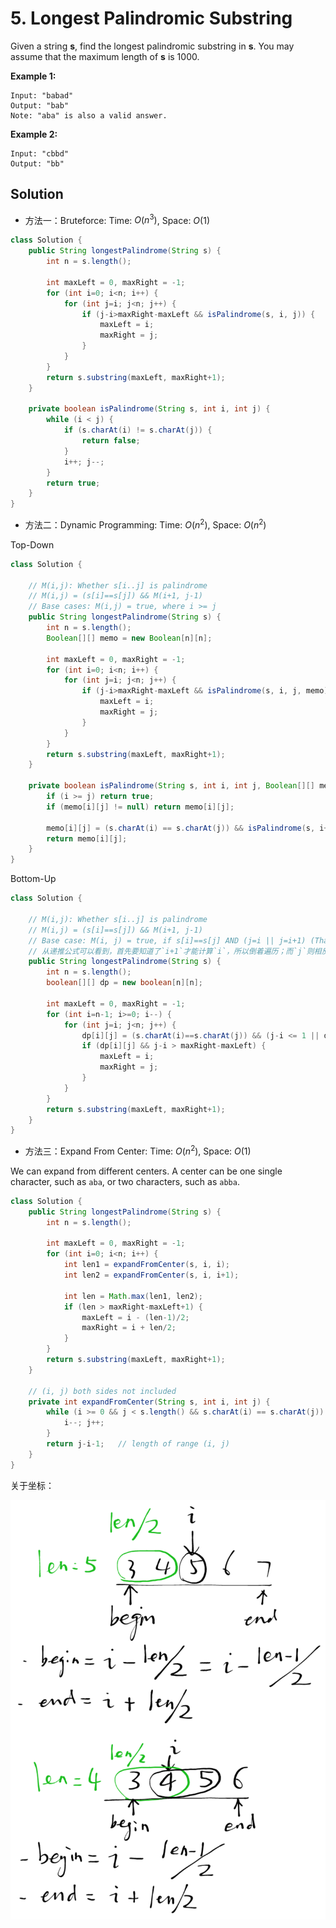 # 5. Longest Palindromic Substring

Given a string **s**, find the longest palindromic substring in **s**. You may assume that the maximum length of **s** is 1000.

**Example 1:**

```
Input: "babad"
Output: "bab"
Note: "aba" is also a valid answer.
```

**Example 2:**

```
Input: "cbbd"
Output: "bb"
```

## Solution

- 方法一：Bruteforce: Time: $O(n^3)$, Space: $O(1)$ 

```java
class Solution {
    public String longestPalindrome(String s) {
        int n = s.length();
        
        int maxLeft = 0, maxRight = -1;
        for (int i=0; i<n; i++) {
            for (int j=i; j<n; j++) {
                if (j-i>maxRight-maxLeft && isPalindrome(s, i, j)) {
                    maxLeft = i;
                    maxRight = j;
                }
            }
        }
        return s.substring(maxLeft, maxRight+1);
    }
    
    private boolean isPalindrome(String s, int i, int j) {
        while (i < j) {
            if (s.charAt(i) != s.charAt(j)) {
                return false;
            }
            i++; j--;
        }
        return true;
    }
}
```

- 方法二：Dynamic Programming: Time: $O(n^2)$, Space: $O(n^2)$ 

Top-Down

```java
class Solution {
    
    // M(i,j): Whether s[i..j] is palindrome
    // M(i,j) = (s[i]==s[j]) && M(i+1, j-1)
    // Base cases: M(i,j) = true, where i >= j
    public String longestPalindrome(String s) {
        int n = s.length();
        Boolean[][] memo = new Boolean[n][n];
        
        int maxLeft = 0, maxRight = -1;
        for (int i=0; i<n; i++) {
            for (int j=i; j<n; j++) {
                if (j-i>maxRight-maxLeft && isPalindrome(s, i, j, memo)) {
                    maxLeft = i;
                    maxRight = j;
                }
            }
        }
        return s.substring(maxLeft, maxRight+1);
    }
    
    private boolean isPalindrome(String s, int i, int j, Boolean[][] memo) {
        if (i >= j) return true;
        if (memo[i][j] != null) return memo[i][j];
        
        memo[i][j] = (s.charAt(i) == s.charAt(j)) && isPalindrome(s, i+1, j-1, memo);
        return memo[i][j];
    }
}
```

Bottom-Up

```java
class Solution {
    
    // M(i,j): Whether s[i..j] is palindrome
    // M(i,j) = (s[i]==s[j]) && M(i+1, j-1)
	// Base case: M(i, j) = true, if s[i]==s[j] AND (j=i || j=i+1) (That is, j-i <= 1)
    // 从递推公式可以看到，首先要知道了`i+1`才能计算`i`，所以倒着遍历；而`j`则相反，因此正着遍历
    public String longestPalindrome(String s) {
        int n = s.length();
        boolean[][] dp = new boolean[n][n];
        
        int maxLeft = 0, maxRight = -1;
        for (int i=n-1; i>=0; i--) {
            for (int j=i; j<n; j++) {
                dp[i][j] = (s.charAt(i)==s.charAt(j)) && (j-i <= 1 || dp[i+1][j-1]);
                if (dp[i][j] && j-i > maxRight-maxLeft) {
                    maxLeft = i;
                    maxRight = j;
                }
            }
        }
        return s.substring(maxLeft, maxRight+1);
    }
}
```

- 方法三：Expand From Center: Time: $O(n^2)$, Space: $O(1)$

We can expand from different centers. A center can be one single character, such as `aba`, or two characters, such as `abba`.

```java
class Solution {
    public String longestPalindrome(String s) {
        int n = s.length();
        
        int maxLeft = 0, maxRight = -1;
        for (int i=0; i<n; i++) {
            int len1 = expandFromCenter(s, i, i);
            int len2 = expandFromCenter(s, i, i+1);
            
            int len = Math.max(len1, len2);
            if (len > maxRight-maxLeft+1) {
                maxLeft = i - (len-1)/2;
                maxRight = i + len/2;
            }
        }
        return s.substring(maxLeft, maxRight+1);
    }
    
    // (i, j) both sides not included
    private int expandFromCenter(String s, int i, int j) {
        while (i >= 0 && j < s.length() && s.charAt(i) == s.charAt(j)) {
            i--; j++;
        }
        return j-i-1;   // length of range (i, j)
    }
}
```

关于坐标：

![image-20190903232656958](_image/image-20190903232656958.png)